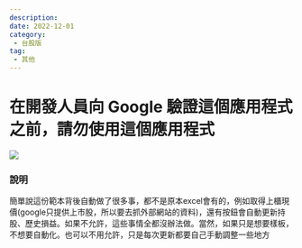 ```yaml
---
description:
date: 2022-12-01
category:
 - 台股版
tag:
 - 其他
---
```


# 在開發人員向 Google 驗證這個應用程式之前，請勿使用這個應用程式

  ![](https://lazypisces.notion.site/image/https%3A%2F%2Fs3-us-west-2.amazonaws.com%2Fsecure.notion-static.com%2Fc2663ae6-3b78-4204-ae24-6ea844ec5486%2F.jpg?table=block&id=94b6dcdc-d786-4f66-8c1f-c19258b32ebf&spaceId=837fd17c-118b-4b8e-8fd8-32c5ee1c205d&width=670&userId=&cache=v2)

### 說明

  簡單說這份範本背後自動做了很多事，都不是原本excel會有的，例如取得上櫃現價(google只提供上市股，所以要去抓外部網站的資料)，還有按鈕會自動更新持股、歷史損益。如果不允許，這些事情全都沒辦法做。當然，如果只是想要樣板，不想要自動化。也可以不用允許，只是每次更新都要自己手動調整一些地方